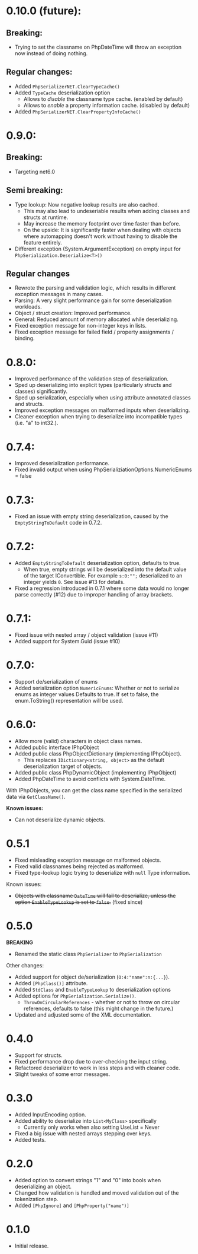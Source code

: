 # 0.10.0 (future):

## Breaking:
- Trying to set the classname on PhpDateTime will throw an exception now instead of doing nothing.


## Regular changes:
- Added `PhpSerializerNET.ClearTypeCache()`
- Added `TypeCache` deserialization option
	- Allows to *disable* the classname type cache. (enabled by default)
	- Allows to *enable* a property information cache. (disabled by default)
- Added `PhpSerializerNET.ClearPropertyInfoCache()`


# 0.9.0:

## Breaking:
- Targeting net6.0

## Semi breaking:
- Type lookup: Now negative lookup results are also cached.
	- This may also lead to undeseriable results when adding classes and structs at runtime.
	- May increase the memory footprint over time faster than before.
	- On the upside: It is significantly faster when dealing with objects where automapping doesn't work without having to disable the feature entirely.
- Different exception (System.ArgumentException) on empty input for `PhpSerialization.Deserialize<T>()`

## Regular changes

- Rewrote the parsing and validation logic, which results in different exception messages in many cases.
- Parsing: A very slight performance gain for some deserialization workloads.
- Object / struct creation: Improved performance.
- General: Reduced amount of memory allocated while deserializing.
- Fixed exception message for non-integer keys in lists.
- Fixed exception message for failed field / property assignments / binding.

# 0.8.0:
- Improved performance of the validation step of deserialization.
- Sped up deserializing into explicit types (particularly structs and classes) significantly.
- Sped up serialization, especially when using attribute annotated classes and structs.
- Improved exception messages on malformed inputs when deserializing.
- Cleaner exception when trying to deserialize into incompatible types (i.e. "a" to int32.).

# 0.7.4:
- Improved deserialization performance.
- Fixed invalid output when using PhpSerializiationOptions.NumericEnums = false

# 0.7.3:
- Fixed an issue with empty string deserialization, caused by the `EmptyStringToDefault` code in 0.7.2.

# 0.7.2:
- Added `EmptyStringToDefault` deserialization option, defaults to true.
	- When true, empty strings will be deserialized into the default value of the target IConvertible.
	  For example `s:0:"";` deserialized to an integer yields `0`.
	See issue #13 for details.
- Fixed a regression introduced in 0.7.1 where some data would no longer parse correctly (#12) due to improper handling of array brackets.

# 0.7.1:
- Fixed issue with nested array / object validation (issue #11)
- Added support for System.Guid (issue #10)

# 0.7.0:
- Support de/serialization of enums
- Added serialization option `NumericEnums`:
	Whether or not to serialize enums as integer values
	Defaults to true. If set to false, the enum.ToString() representation will be used.

# 0.6.0:

- Allow more (valid) characters in object class names.
- Added public interface IPhpObject
- Added public class PhpObjectDictionary (implementing IPhpObject).
	- This replaces `IDictionary<string, object>` as the default deserialization target of objects.
- Added public class PhpDynamicObject (implementing IPhpObject)
- Added PhpDateTime to avoid conflicts with System.DateTime.

With IPhpObjects, you can get the class name specified in the serialized data via `GetClassName()`.

**Known issues:**
- Can not deserialize dynamic objects.

# 0.5.1

- Fixed misleading exception message on malformed objects.
- Fixed valid classnames being rejected as malformed.
- Fixed type-lookup logic trying to deserialize with `null` Type information.

Known issues:
- ~~Objects with classname `DateTime` will fail to deserialize, unless the option `EnableTypeLookup` is set to `false`.~~ (fixed since)

# 0.5.0

**BREAKING**
- Renamed the static class `PhpSerializer` to `PhpSerialization`

Other changes:
- Added support for object de/serialization (`O:4:"name":n:{...}`).
- Added `[PhpClass()]` attribute.
- Added `StdClass` and `EnableTypeLookup` to deserialization options
- Added options for `PhpSerialization.Serialize()`.
	- `ThrowOnCircularReferences` - whether or not to throw on circular references, defaults to false (this might change in the future.)
- Updated and adjusted some of the XML documentation.

# 0.4.0

- Support for structs.
- Fixed performance drop due to over-checking the input string.
- Refactored deserializer to work in less steps and with cleaner code.
- Slight tweaks of some error messages.

# 0.3.0

- Added InputEncoding option.
- Added ability to deserialize into `List<MyClass>` specifically
	- Currently only works when also setting UseList = Never
- Fixed a big issue with nested arrays stepping over keys.
- Added tests.

# 0.2.0

- Added option to convert strings "1" and "0" into bools when deserializing an object.
- Changed how validation is handled and moved validation out of the tokenization step.
- Added `[PhpIgnore]` and `[PhpProperty("name")]`

# 0.1.0

- Initial release.